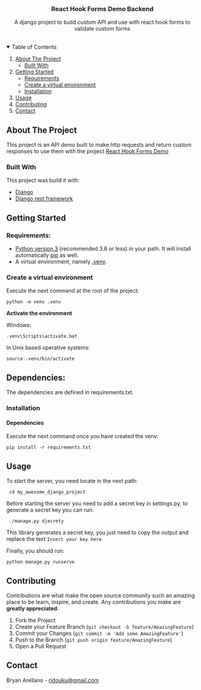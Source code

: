 <!-- PROJECT LOGO -->
<br />
<p align="center">

<h3 align="center">React Hook Forms Demo Backend</h3>

  <p align="center">
A django project to build custom API and use with react hook forms to validate custom forms  
    <br /> 
    <br />
    </p>

<!-- TABLE OF CONTENTS -->
<details open="open">
  <summary>Table of Contents</summary>
  <ol>
    <li>
      <a href="#about-the-project">About The Project</a>
      <ul>
        <li><a href="#built-with">Built With</a></li>
      </ul>
    </li>
    <li>
      <a href="#getting-started">Getting Started</a>
      <ul>
        <li><a href="#requirements">Requirements</a></li>
        <li><a href="#venv">Create a virtual environment</a></li>
        <li><a href="#installation">Installation</a></li>
      </ul>
    </li>
    <li><a href="#usage">Usage</a></li>
    <li><a href="#contributing">Contributing</a></li>
    <li><a href="#contact">Contact</a></li>
</ol>
</details>

<!-- ABOUT THE PROJECT -->

## About The Project

This project is an API demo built to make http requests and return custom responses 
to use them with the project [React Hook Forms Demo](https://github.com/ridouku/react-hook-forms)

### Built With

This project was build it with:

- [Django](https://www.djangoproject.com)
- [Django rest framework](https://www.django-rest-framework.org)

<!-- GETTING STARTED -->

## Getting Started

### Requirements:

- [Python version 3](https://www.python.org/download/releases/3.0/) (recommended 3.8 or less) in your path. It will install
  automatically [pip](https://pip.pypa.io/en/stable/) as well.
- A virtual environment, namely [.venv](https://docs.python.org/3/library/venv.html).

### Create a virtual environment

Execute the next command at the root of the project:

```shell
python -m venv .venv
```

**Activate the environment**

Windows:
```shell
.venv\Scripts\activate.bat
```

In Unix based operative systems:

```shell
source .venv/bin/activate
```

## Dependencies:

The dependencies are defined in requirements.txt. 

### Installation

#### Dependencies

Execute the next command once you have created the venv:

```shell
pip install -r requirements.txt
```
## Usage
To start the server, you need locate in the next path:

```shell
 cd my_awesome_django_project
```

Before starting the server you need to add a secret key in settings.py, 
to generate a secret key you can run:

```shell
 ./manage.py djecrety
```

This library generates a secret key, you just need to copy the output and
replace the text `Insert your key here`

Finally, you should run:

```shell
python manage.py runserve 
```

## Contributing

Contributions are what make the open source community such an amazing place to be learn, inspire, and create. Any contributions you make are **greatly appreciated**.

1. Fork the Project
2. Create your Feature Branch (`git checkout -b feature/AmazingFeature`)
3. Commit your Changes (`git commit -m 'Add some AmazingFeature'`)
4. Push to the Branch (`git push origin feature/AmazingFeature`)
5. Open a Pull Request

<!-- CONTACT -->

## Contact

Bryan Arellano - ridouku@gmail.com
